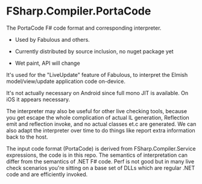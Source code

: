 # FSharp.Compiler.PortaCode
The PortaCode F# code format and corresponding interpreter. 

* Used by Fabulous and others.

* Currently distributed by source inclusion, no nuget package yet

* Wet paint, API will change

It's used for the "LiveUpdate" feature of Fabulous, to interpret the Elmish model/view/update application code on-device.

It's not actually necessary on Android since full mono JIT is available. On iOS it appears necessary.

The interpreter may also be useful for other live checking tools, because you get escape the whole complication of actual IL generation, Reflection emit and reflection invoke, and no actual classes et.c are generated. We can also adapt the interpreter over time to do things like report extra information back to the host.

The input code format (PortaCode) is derived from FSharp.Compiler.Service expressions, the code is in this repo. The semantics of interpretation can differ from the semantics of .NET F# code. Perf is not good but in many live check scenarios you're sitting on a base set of DLLs which are regular .NET code and are efficiently invoked.
